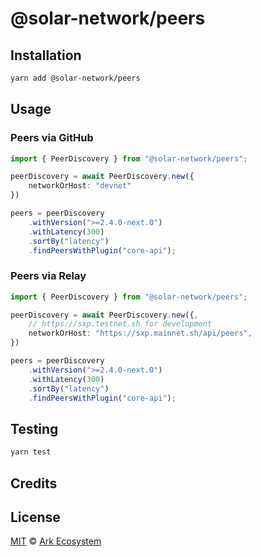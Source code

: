 # @solar-network/peers

## Installation

```bash
yarn add @solar-network/peers
```

## Usage

### Peers via GitHub

```ts
import { PeerDiscovery } from "@solar-network/peers";

peerDiscovery = await PeerDiscovery.new({
	networkOrHost: "devnet"
})

peers = peerDiscovery
	.withVersion(">=2.4.0-next.0")
	.withLatency(300)
	.sortBy("latency")
	.findPeersWithPlugin("core-api");
```

### Peers via Relay

```ts
import { PeerDiscovery } from "@solar-network/peers";

peerDiscovery = await PeerDiscovery.new({,
	// https://sxp.testnet.sh for development
	networkOrHost: "https://sxp.mainnet.sh/api/peers",
})

peers = peerDiscovery
	.withVersion(">=2.4.0-next.0")
	.withLatency(300)
	.sortBy("latency")
	.findPeersWithPlugin("core-api");
```

## Testing

```bash
yarn test
```

## Credits

## License

[MIT](LICENSE) © [Ark Ecosystem](https://ark.io)

